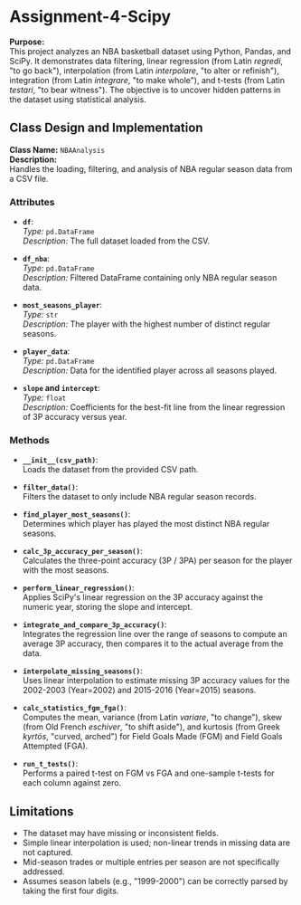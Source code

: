 # Assignment-4-Scipy

**Purpose:**  
This project analyzes an NBA basketball dataset using Python, Pandas, and SciPy. It demonstrates data filtering, linear regression (from Latin *regredi*, "to go back"), interpolation (from Latin *interpolare*, "to alter or refinish"), integration (from Latin *integrare*, "to make whole"), and t-tests (from Latin *testari*, "to bear witness"). The objective is to uncover hidden patterns in the dataset using statistical analysis.

## Class Design and Implementation

**Class Name:** `NBAAnalysis`  
**Description:**  
Handles the loading, filtering, and analysis of NBA regular season data from a CSV file.

### Attributes
- **`df`**:  
  *Type:* `pd.DataFrame`  
  *Description:* The full dataset loaded from the CSV.

- **`df_nba`**:  
  *Type:* `pd.DataFrame`  
  *Description:* Filtered DataFrame containing only NBA regular season data.

- **`most_seasons_player`**:  
  *Type:* `str`  
  *Description:* The player with the highest number of distinct regular seasons.

- **`player_data`**:  
  *Type:* `pd.DataFrame`  
  *Description:* Data for the identified player across all seasons played.

- **`slope` and `intercept`**:  
  *Type:* `float`  
  *Description:* Coefficients for the best-fit line from the linear regression of 3P accuracy versus year.

### Methods
- **`__init__(csv_path)`**:  
  Loads the dataset from the provided CSV path.

- **`filter_data()`**:  
  Filters the dataset to only include NBA regular season records.

- **`find_player_most_seasons()`**:  
  Determines which player has played the most distinct NBA regular seasons.

- **`calc_3p_accuracy_per_season()`**:  
  Calculates the three-point accuracy (3P / 3PA) per season for the player with the most seasons.

- **`perform_linear_regression()`**:  
  Applies SciPy's linear regression on the 3P accuracy against the numeric year, storing the slope and intercept.

- **`integrate_and_compare_3p_accuracy()`**:  
  Integrates the regression line over the range of seasons to compute an average 3P accuracy, then compares it to the actual average from the data.

- **`interpolate_missing_seasons()`**:  
  Uses linear interpolation to estimate missing 3P accuracy values for the 2002-2003 (Year=2002) and 2015-2016 (Year=2015) seasons.

- **`calc_statistics_fgm_fga()`**:  
  Computes the mean, variance (from Latin *variare*, "to change"), skew (from Old French *eschiver*, "to shift aside"), and kurtosis (from Greek *kyrtós*, "curved, arched") for Field Goals Made (FGM) and Field Goals Attempted (FGA).

- **`run_t_tests()`**:  
  Performs a paired t-test on FGM vs FGA and one-sample t-tests for each column against zero.

## Limitations
- The dataset may have missing or inconsistent fields.
- Simple linear interpolation is used; non-linear trends in missing data are not captured.
- Mid-season trades or multiple entries per season are not specifically addressed.
- Assumes season labels (e.g., "1999-2000") can be correctly parsed by taking the first four digits.
